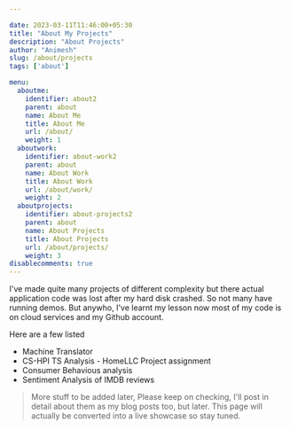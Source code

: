 ```yaml
---

date: 2023-03-11T11:46:00+05:30
title: "About My Projects"
description: "About Projects"
author: "Animesh"
slug: /about/projects
tags: ['about']

menu:
  aboutme:
    identifier: about2
    parent: about
    name: About Me
    title: About Me
    url: /about/
    weight: 1
  aboutwork:
    identifier: about-work2
    parent: about
    name: About Work
    title: About Work
    url: /about/work/
    weight: 2
  aboutprojects:
    identifier: about-projects2
    parent: about
    name: About Projects
    title: About Projects
    url: /about/projects/
    weight: 3
disablecomments: true
---
```


I've made quite many projects of different complexity but there actual application code was lost after my hard disk crashed. So not many have running demos. But anywho, I've learnt my lesson now most of my code is on cloud services and my Github account.

Here are a few listed

* Machine Translator
* CS-HPI TS Analysis - HomeLLC Project assignment
* Consumer Behavious analysis
* Sentiment Analysis of IMDB reviews

> More stuff to be added later, Please keep on checking, I'll post in detail about them as my blog posts too, but later. This page will actually be converted into a live showcase so stay tuned.
